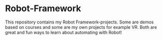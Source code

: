 # Robot-Framework
This repository contains my Robot Framework-projects. Some are demos based on courses and some are my own
projects for example VR. Both are great and fun ways to learn about automating with Robot!